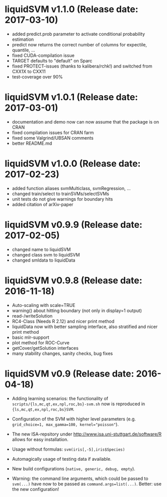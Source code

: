 # liquidSVM v1.1.0 (Release date: 2017-03-10)

* added predict.prob parameter to activate conditional probability estimation
* predict now returns the correct number of columns for expectile, quantile, ...
* fixed CUDA-compilation issue
* TARGET defaults to "default" on Sparc
* fixed PROTECT-issues (thanks to kalibera/rchk!) and switched from CXX1X to CXX11
* test-coverage over 90%

# liquidSVM v1.0.1 (Release date: 2017-03-01)

* documentation and demo now can now assume that the package is on CRAN
* fixed compilation issues for CRAN farm
* fixed some Valgrind/UBSAN comments
* better README.md

# liquidSVM v1.0.0 (Release date: 2017-02-23)

* added function aliases svmMulticlass, svmRegression, ...
* changed train/select to trainSVMs/selectSVMs
* unit tests do not give warnings for boundary hits
* added citation of arXiv-paper


# liquidSVM v0.9.9 (Release date: 2017-02-05)

* changed name to liquidSVM
* changed class svm to liquidSVM
* changed smldata to liquidData


# liquidSVM v0.9.8 (Release date: 2016-11-18)

* Auto-scaling with scale=TRUE
* warning() about hitting boundary (not only in display=1 output)
* read-/writeSolution
* RC4-Class (Needs R 2.12) and nicer print method
* liquidData now with better sampling interface, also stratified and nicer print method
* basic mlr-support
* plot method for ROC-Curve
* getCover/getSolution interfaces
* many stability changes, sanity checks, bug fixes


# liquidSVM v0.9 (Release date: 2016-04-18)

* Adding learning scenarios: the functionality of `scripts/{ls,mc,qt,ex,npl,roc,bs}-svm.sh`
  now is reproduced in `{ls,mc,qt,ex,npl,roc,bs}SVM`.
* Configuration of the SVM with higher level parameters (e.g. `grid_choice=1, max_gamma=100, kernel="poisson"`).
* The new ISA-repsitory under http://www.isa.uni-stuttgart.de/software/R allows for easy installation.
* Usage without formulas: `svm(iris[,-5],iris$Species)`
* Automagically usage of testing data if available.
* New build configurations (`native, generic, debug, empty`).

* Warning: the command line arguments, which could be passed to `svm(...)` have now to be passed
    as `command.args=list(...)`. Better: use the new configuration!
